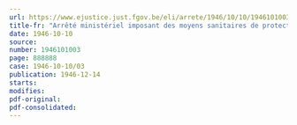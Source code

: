 ```yaml
---
url: https://www.ejustice.just.fgov.be/eli/arrete/1946/10/10/1946101003/justel
title-fr: "Arrêté ministériel imposant des moyens sanitaires de protection individuelle dans les fabriques de câbles métalliques"
date: 1946-10-10
source:
number: 1946101003
page: 888888
case: 1946-10-10/03
publication: 1946-12-14
starts:
modifies:
pdf-original:
pdf-consolidated:
---
```


